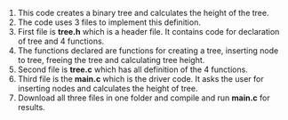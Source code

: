 1. This code creates a binary tree and calculates the height of the tree.
2. The code uses 3 files to implement this definition.
3. First file is **tree.h** which is a header file. It contains code for declaration of tree and 4 functions.
4. The functions declared are functions for creating a tree, inserting node to tree, freeing the tree and calculating tree height.
5. Second file is **tree.c** which has all definition of the 4 functions.
6. Third file is the **main.c** which is the driver code. It asks the user for inserting nodes and calculates the height of tree.
7. Download all three files in one folder and compile and run **main.c** for results.
